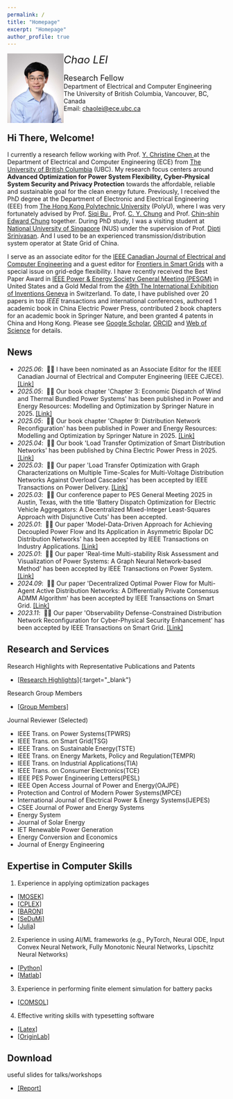 ```yaml
---
permalink: /
title: "Homepage"
excerpt: "Homepage"
author_profile: true
---
```


<p>
<img src="https://raw.githubusercontent.com/honolulufishing/Homepage/main/2.png" align="left" width="130">  
<font size=5 ><em>Chao LEI</em></font>  
  <br>  
<br><font size=4 >Research Fellow</font>
<br>Department of Electrical and Computer Engineering 
<br>The University of British Columbia, Vancouver, BC, Canada
<br>Email: <a href="mailto:chaolei@ece.ubc.ca">chaolei@ece.ubc.ca</a>
<br><br/>
</p>

##  Hi There, Welcome!
I currently a research fellow working with Prof. <a href='https://ece.ubc.ca/y-christine-chen/' target="_blank"> Y. Christine Chen </a> at the Department of Electrical and Computer Engineering (ECE) from <a href='https://www.ubc.ca/' target="_blank"> The University of British Columbia</a> (UBC). My research focus centers around **Advanced Optimization for Power System Flexibility, Cyber-Physical System Security and Privacy Protection** towards the affordable, reliable and sustainable goal for the clean energy future. Previously, I received the PhD degree at the Department of Electronic and Electrical Engineering (EEE) from <a href='https://www.polyu.edu.hk/' target="_blank"> The Hong Kong Polytechnic University</a> (PolyU), where I was very fortunately advised by Prof. <a href='https://www.polyu.edu.hk/eee/people/academic-staff-and-teaching-staff/dr-bu-siqi/' target="_blank"> Siqi Bu </a>, Prof. <a href='https://www.polyu.edu.hk/eee/people/academic-staff-and-teaching-staff/prof-chung-chi-yung/' target="_blank"> C. Y. Chung</a> and Prof. <a href='https://www.polyu.edu.hk/eee/people/academic-staff-and-teaching-staff/prof-chung-chin-shin-edward/' target="_blank"> Chin-shin Edward Chung</a> together. During PhD study, I was a visiting student at <a href='https://nus.edu.sg/' target="_blank"> National University of Singapore</a> (NUS) under the supervision of Prof. <a href='https://www.ece.nus.edu.sg/gems/profhome.html' target="_blank"> Dipti Srinivasan</a>. And I used to be an experienced transmission/distribution system operator at State Grid of China. 
<p>I serve as an associate editor for the <a href='http://journal.ieee.ca/en/' target="_blank">IEEE Canadian Journal of Electrical and Computer Engineering</a> and a guest editor for <a href='https://www.frontiersin.org/journals/smart-grids' target="_blank">Frontiers in Smart Grids</a> with a special issue on grid-edge flexibility. I have recently received the Best Paper Award in <a href='https://pes-gm.org/' target="_blank">IEEE Power & Energy Society General Meeting (PESGM)</a> in United States and a Gold Medal from the <a href='https://www.cairs.hk/en/news_detail/index/44' target="_blank"> 49th The International Exhibition of Inventions Geneva</a> in Switzerland. To date, I have published over 20 papers in top <em>IEEE</em> transactions and international conferences, authored 1 academic book in China Electric Power Press, contributed 2 book chapters for an academic book in Springer Nature, and been granted 4 patents in China and Hong Kong. Please see <a href='https://scholar.google.com/citations?user=6SzQKCAAAAAJ' target="_blank"> Google Scholar</a>, <a href='https://orcid.org/0000-0002-9787-2408' target="_blank">ORCID</a> and <a href='https://www.webofscience.com/wos/author/record/JBS-4866-2023' target="_blank">Web of Science</a> for details. </p>

## News
- *2025.06*: &nbsp;🎉🎉 I have been nominated as an Associate Editor for the IEEE Canadian Journal of Electrical and Computer Engineering (IEEE CJECE). <a href='http://journal.ieee.ca/en/editorial/assoceds/' target="_blank">[Link]</a>
- *2025.05*: &nbsp;🎉🎉 Our book chapter 'Chapter 3: Economic Dispatch of Wind and Thermal Bundled Power Systems' has been published in Power and Energy Resources: Modelling and Optimization by Springer Nature in 2025. <a href='https://link.springer.com/book/10.1007/978-981-96-2612-0' target="_blank">[Link]</a>
- *2025.05*: &nbsp;🎉🎉 Our book chapter 'Chapter 9: Distribution Network Reconfiguration' has been published in Power and Energy Resources: Modelling and Optimization by Springer Nature in 2025. <a href='https://link.springer.com/book/10.1007/978-981-96-2612-0' target="_blank">[Link]</a>
- *2025.04*: &nbsp;🎉🎉 Our book 'Load Transfer Optimization of Smart Distribution Networks' has been published by China Electric Power Press in 2025. <a href='https://raw.githubusercontent.com/honolulufishing/Homepage/main/3.png' target="_blank">[Link]</a>
- *2025.03*: &nbsp;🎉🎉 Our paper 'Load Transfer Optimization with Graph Characterizations on Multiple Time-Scales for Multi-Voltage Distribution Networks Against Overload Cascades' has been accepted by IEEE Transactions on Power Delivery. <a href='https://ieeexplore.ieee.org/document/11008705' target="_blank">[Link]</a>
- *2025.03*: &nbsp;🎉🎉 Our conference paper to PES General Meeting 2025 in Austin, Texas, with the title 'Battery Dispatch Optimization for Electric Vehicle Aggregators: A Decentralized Mixed-Integer Least-Squares Approach with Disjunctive Cuts' has been accepted.
- *2025.01*: &nbsp;🎉🎉 Our paper 'Model-Data-Driven Approach for Achieving Decoupled Power Flow and Its Application in Asymmetric Bipolar DC Distribution Networks' has been accepted by IEEE Transactions on Industry Applications. <a href='https://ieeexplore.ieee.org/document/10841981/' target="_blank">[Link]</a>
- *2025.01*: &nbsp;🎉🎉 Our paper 'Real-time Multi-stability Risk Assessment and Visualization of Power Systems: A Graph Neural Network-based Method' has been accepted by IEEE Transactions on Power System. <a href='https://ieeexplore.ieee.org/document/10819251' target="_blank">[Link]</a>
- *2024.09*: &nbsp;🎉🎉 Our paper 'Decentralized Optimal Power Flow for Multi-Agent Active Distribution Networks: A Differentially Private Consensus ADMM Algorithm' has been accepted by IEEE Transactions on Smart Grid. <a href='https://ieeexplore.ieee.org/document/10659236' target="_blank">[Link]</a>
- *2023.11*: &nbsp;🎉🎉 Our paper 'Observability Defense-Constrained Distribution Network Reconfiguration for Cyber-Physical Security Enhancement' has been accepted by IEEE Transactions on Smart Grid.  <a href='https://ieeexplore.ieee.org/document/10320370' target="_blank">[Link]</a>

## Research and Services
Research Highlights with Representative Publications and Patents
- [[Research Highlights]](research.md){:target="_blank"}

Research Group Members
- <a href='https://raw.githubusercontent.com/honolulufishing/Homepage/main/group.png' target="_blank">[Group Members]</a>

Journal Reviewer (Selected)
- IEEE Trans. on Power Systems(TPWRS)
- IEEE Trans. on Smart Grid(TSG)
- IEEE Trans. on Sustainable Energy(TSTE)
- IEEE Trans. on Energy Markets, Policy and Regulation(TEMPR)
- IEEE Trans. on Industrial Applications(TIA)
- IEEE Trans. on Consumer Electronics(TCE)
- IEEE PES Power Engineering Letters(PESL)
- IEEE Open Access Journal of Power and Energy(OAJPE)
- Protection and Control of Modern Power Systems(MPCE)
- International Journal of Electrical Power & Energy Systems(IJEPES)
- CSEE Journal of Power and Energy Systems
- Energy System
- Journal of Solar Energy
- IET Renewable Power Generation
- Energy Conversion and Economics
- Journal of Energy Engineering


## Expertise in Computer Skills
1. Experience in applying optimization packages
- <a href='https://www.mosek.com/' target="_blank">[MOSEK]</a>
- <a href='https://www.ibm.com/products/ilog-cplex-optimization-studio' target="_blank">[CPLEX]</a>
- <a href='https://minlp.com/baron-solver' target="_blank">[BARON]</a>
- <a href='https://yalmip.github.io/solver/sedumi/' target="_blank">[SeDuMi]</a>
- <a href='https://juliapackages.com/c/optimization' target="_blank">[Julia]</a>
2. Experience in using AI/ML frameworks (e.g., PyTorch, Neural ODE, Input Convex Neural Network, Fully Monotonic Neural Networks, Lipschitz Neural Networks)
- <a href='https://www.python.org/' target="_blank">[Python]</a>
- <a href='https://www.mathworks.com/products/matlab.html' target="_blank">[Matlab]</a>
3. Experience in performing finite element simulation for battery packs
- <a href='https://www.comsol.com/' target="_blank">[COMSOL]</a>
4. Effective writing skills with typesetting software
- <a href='https://www.overleaf.com/' target="_blank">[Latex]</a>
- <a href='https://www.originlab.com/' target="_blank">[OriginLab]</a>

## Download 
useful slides for talks/workshops
- <a href='https://github.com/honolulufishing/honolulufishing/blob/main/Report_Chao_cqu.pptx' target="_blank">[Report]</a>

